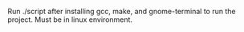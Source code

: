 Run ./script after installing gcc, make, and gnome-terminal to run the project. Must be in linux environment.
